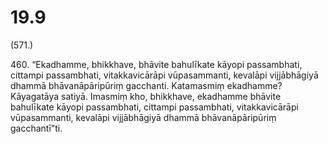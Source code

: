 # 19.9

(571.)

460\. “Ekadhamme, bhikkhave, bhāvite bahulīkate kāyopi passambhati, cittampi passambhati, vitakkavicārāpi vūpasammanti, kevalāpi vijjābhāgiyā dhammā bhāvanāpāripūriṃ gacchanti. Katamasmiṃ ekadhamme? Kāyagatāya satiyā. Imasmiṃ kho, bhikkhave, ekadhamme bhāvite bahulīkate kāyopi passambhati, cittampi passambhati, vitakkavicārāpi vūpasammanti, kevalāpi vijjābhāgiyā dhammā bhāvanāpāripūriṃ gacchantī”ti.
